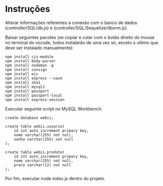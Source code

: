 # Instruções

Alterar informações referentes a conexão com o banco de dados (controller/SQL/db.js) e (controller/SQL/Sequelize/dborm.js).

Baixar seguintes pacotes (se copiar e colar com o botão direito do mouse no terminal do vscode, todos instalarão de uma vez só, exceto o ultimo que deve ser instalado manualmente):

    npm install cjs-module
    npm install body-parser
    npm install nodemon -g
    npm install consign
    npm install ejs
    npm install express --save
    npm install sha1
    npm install mysql2
    npm install passport
    npm install passport-local
    npm install express-session

Executar seguinte script no MySQL Workbench:

    create database webii;

    create table webii.usuario(
        id int auto_increment primary key,
        nome varchar(255) not null,
        senha varchar(255) not null
    );

    create table webii.produto(
        id int auto_increment primary key,
        nome varchar(255) not null,
        preco varchar(12) not null
    );

Por fim, executar 
    node index.js
dentro do projeto.